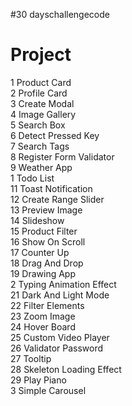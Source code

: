 #30 dayschallengecode

# Project

1 Product Card   
 2 Profile Card   
 3 Create Modal   
 4 Image Gallery   
 5 Search Box   
 6 Detect Pressed Key   
 7 Search Tags   
 8 Register Form Validator   
 9 Weather App   
1 Todo List   
11 Toast Notification   
12 Create Range Slider   
13 Preview Image   
14 Slideshow   
15 Product Filter   
16 Show On Scroll   
17 Counter Up   
18 Drag And Drop   
19 Drawing App   
2 Typing Animation Effect   
21 Dark And Light Mode   
22 Filter Elements   
23 Zoom Image   
24 Hover Board   
25 Custom Video Player   
26 Validator Password   
27 Tooltip   
28 Skeleton Loading Effect   
29 Play Piano   
3 Simple Carousel
